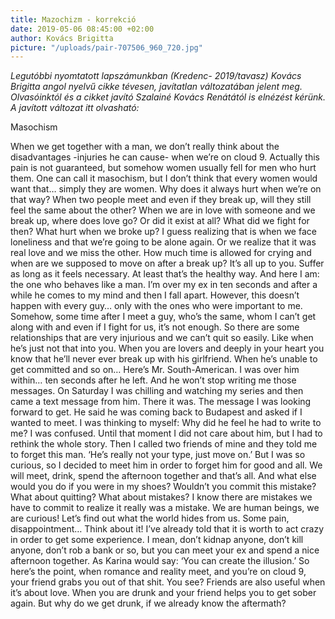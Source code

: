 ```yaml
---
title: Mazochizm - korrekció
date: 2019-05-06 08:45:00 +02:00
author: Kovács Brigitta
picture: "/uploads/pair-707506_960_720.jpg"
---
```


*Legutóbbi nyomtatott lapszámunkban (Kredenc- 2019/tavasz) Kovács Brigitta angol nyelvű cikke tévesen, javítatlan változatában jelent meg. Olvasóinktól és a cikket javító Szalainé Kovács Renátától is elnézést kérünk. A javított változat itt olvasható:* 
                      
Masochism
 
When we get together with a man, we don’t really think about the disadvantages -injuries he can cause- when we’re on cloud 9. Actually this pain is not guaranteed, but somehow women usually fell for men who hurt them. One can call it masochism, but I don’t think that every women would want that… simply they are women. Why does it always hurt when we’re on that way? When two people meet and even if they break up, will they still feel the same about the other? When we are in love with someone and we break up, where does love go? Or did it exist at all? What did we fight for then? What hurt when we broke up? I guess realizing that is when we face loneliness and that we’re going to be alone again. Or we realize that it was real love and we miss the other. How much time is allowed for crying and when are we supposed to move on after a break up? It’s all up to you. Suffer as long as it feels necessary. At least that’s the healthy way. And here I am: the one who behaves like a man. I’m over my ex in ten seconds and after a while he comes to my mind and then I fall apart. However, this doesn’t happen with every guy… only with the ones who were important to me. Somehow, some time after I meet a guy, who’s the same, whom I can’t get along with and even if I fight for us, it’s not enough.
So there are some relationships that are very injurious and we can’t quit so easily. Like when he’s just not that into you. When you are lovers and deeply in your heart you know that he’ll never ever break up with his girlfriend. When he’s unable to get committed and so on… Here’s Mr. South-American. I was over him within… ten seconds after he left. And he won’t stop writing me those messages. On Saturday I was chilling and watching my series and then came a text message from him. There it was. The message I was looking forward to get. He said he was coming back to Budapest and asked if I wanted to meet. I was thinking to myself: Why did he feel he had to write to me? I was confused. Until that moment I did not care about him, but I had to rethink the whole story. Then I called two friends of mine and they told me to forget this man. ‘He’s really not your type, just move on.’  But I was so curious, so I decided to meet him in order to forget him for good and all. We will meet, drink,  spend the afternoon together and that’s all. And what else would you do if you were in my shoes? Wouldn’t you commit this mistake?
What about quitting? What about mistakes? I know there are mistakes we have to commit to realize it really was a mistake. We are human beings, we are curious! Let’s find out what the world hides from us. Some pain, disappointment… Think about it! I’ve already told that it is worth to act crazy in order to get some experience. I mean, don’t kidnap anyone, don’t kill anyone, don’t rob a bank or so, but you can meet your ex and spend a nice afternoon together. As Karina would say: ‘You can create the illusion.’ So here’s the point, when romance and reality meet, and you’re on cloud 9, your friend grabs you out of that shit. You see? Friends are also useful when it’s about love. When you are drunk and your friend helps you to get sober again. But why do we get drunk, if we already know the aftermath?
